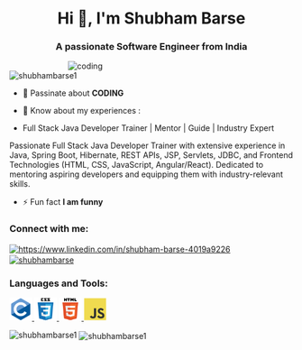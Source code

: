 <h1 align="center">Hi 👋, I'm Shubham Barse</h1>
<h3 align="center">A passionate Software Engineer from India</h3>
<img align="right"alt="coding"width="400"src=https://static2.bigstockphoto.com/6/9/1/large2/196655254.jpg
<p align="left"> <img src="https://komarev.com/ghpvc/?username=shubhambarse1&label=Profile%20views&color=0e75b6&style=flat" alt="shubhambarse1" /> </p>

- 🌱 Passinate about **CODING**

- 📄 Know about my experiences :

- Full Stack Java Developer Trainer | Mentor | Guide | Industry Expert

Passionate Full Stack Java Developer Trainer with extensive experience in Java, Spring Boot, Hibernate, REST APIs, JSP, Servlets, JDBC, and Frontend Technologies (HTML, CSS, JavaScript, Angular/React). Dedicated to mentoring aspiring developers and equipping them with industry-relevant skills.

- ⚡ Fun fact **I am funny**

<h3 align="left">Connect with me:</h3>
<p align="left">
<a href="https://linkedin.com/in/https://www.linkedin.com/in/shubham-barse-4019a9226" target="blank"><img align="center" src="https://raw.githubusercontent.com/rahuldkjain/github-profile-readme-generator/master/src/images/icons/Social/linked-in-alt.svg" alt="https://www.linkedin.com/in/shubham-barse-4019a9226" height="30" width="40" /></a>
<a href="https://fb.com/shubhambarse" target="blank"><img align="center" src="https://raw.githubusercontent.com/rahuldkjain/github-profile-readme-generator/master/src/images/icons/Social/facebook.svg" alt="shubhambarse" height="30" width="40" /></a>
</p>

<h3 align="left">Languages and Tools:</h3>
<p align="left"> <a href="https://www.cprogramming.com/" target="_blank" rel="noreferrer"> <img src="https://raw.githubusercontent.com/devicons/devicon/master/icons/c/c-original.svg" alt="c" width="40" height="40"/> </a> <a href="https://www.w3schools.com/css/" target="_blank" rel="noreferrer"> <img src="https://raw.githubusercontent.com/devicons/devicon/master/icons/css3/css3-original-wordmark.svg" alt="css3" width="40" height="40"/> </a> <a href="https://www.w3.org/html/" target="_blank" rel="noreferrer"> <img src="https://raw.githubusercontent.com/devicons/devicon/master/icons/html5/html5-original-wordmark.svg" alt="html5" width="40" height="40"/> </a> <a href="https://developer.mozilla.org/en-US/docs/Web/JavaScript" target="_blank" rel="noreferrer"> <img src="https://raw.githubusercontent.com/devicons/devicon/master/icons/javascript/javascript-original.svg" alt="javascript" width="40" height="40"/> </a> </p>

<p><img align="left" src="https://github-readme-stats.vercel.app/api/top-langs?username=shubhambarse1&show_icons=true&locale=en&layout=compact" alt="shubhambarse1" /></p>

<p>&nbsp;<img align="center" src="https://github-readme-stats.vercel.app/api?username=shubhambarse1&show_icons=true&locale=en" alt="shubhambarse1" /></p>
